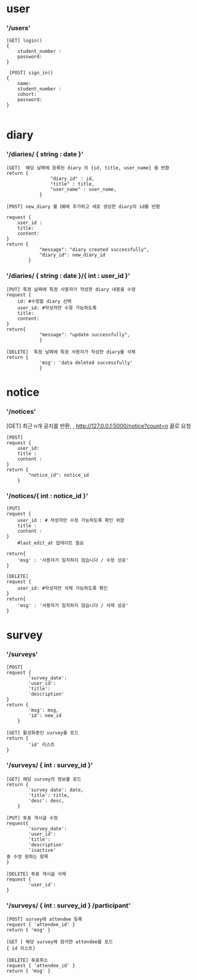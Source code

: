 # user
### '/users'
```
[GET] login() 
{
	student_number : 
	password:
}
```
```
 [POST] sign_in()
{
	name:
	student_number : 
	cohort:
	password:
}
  
```
# diary
### '/diaries/ { string : date }'
```
[GET]  해당 날짜에 등록된 diary 의 {id, title, user_name} 을 반환
return {
                "diary_id" : id,
                "title" : title,
                "user_name" : user_name,
            }
```
```
[POST] new_diary 를 DB에 추가하고 새로 생성한 diary의 id를 반환

request {
	user_id :
	title:
	content:
}
return {
            "message": "diary created successfully",
            "diary_id": new_diary_id
        }
```
  
### '/diaries/ { string : date }/{ int : user_id }'
```
[PUT] 특정 날짜에 특정 사용자가 작성한 diary 내용을 수정
request {
	id: #수정할 diary 선택
	user_id: #작성자만 수졍 가능하도록
	title:
	content:
}
return{
            "message": "update successfully",
            }
```
```
[DELETE]  특정 날짜에 특정 사용자가 작성한 diary를 삭제
return {
            'msg': 'data deleted successfully'
            }
```
  
# notice
### '/notices'
[GET] 최근 n개 공지를 반환, , http://127.0.0.1:5000/notice?count=n 꼴로 요청
```
[POST]
request {
	user_id: 
	title :
	content :
}
return {
        "notice_id": notice_id
    }
```
  
### '/notices/{ int : notice_id }'
```
[PUT]
request {
	user_id : # 작성자만 수정 가능하도록 확인 위함 
	title : 
	content :
}
	#last_edit_at 업데이트 필요

return{
	'msg' : '사용자가 일치하지 않습니다 / 수정 성공'
}
```
```
[DELETE]
request {
	user_id: #작성자만 삭제 가능하도록 확인
}
return{
	'msg' : '사용자가 일치하지 않습니다 / 삭제 성공'
}
```
  
# survey
### '/surveys'
```
[POST]
request {
        'survey_date':
        'user_id':
        'title': 
        'description'
}
return {
        'msg': msg,
        'id': new_id
    }
```
```
[GET] 활성화중인 survey를 로드
return {
        'id' 리스트
}
```

### '/surveys/ { int : survey_id }'
```
[GET] 해당 survey의 정보를 로드
return {
        'survey date': date,
        'title': title,
        'desc': desc,
    }
```

```
[PUT] 투표 게시글 수정
request{
        'survey_date':
        'user_id':
        'title': 
        'description'
        'isactive'
중 수정 원하는 항목
}
```

```
[DELETE] 투표 게시글 삭제
request {
        'user_id':
}
```
  

### '/surveys/ { int : survey_id } /participant'
```
[POST] survey에 attendee 등록
request { 'attendee_id' }
return { 'msg' } 

[GET ] 해당 survey에 참석한 attendee를 로드
{ id 리스트}

[DELETE] 투표취소
request { 'attendee_id' }
return { 'msg' } 
```
